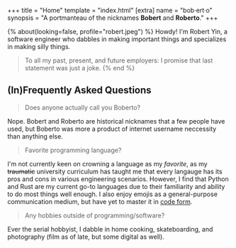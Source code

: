 +++
title = "Home"
template = "index.html"
[extra]
name = "bob·ert·o"
synopsis = "A portmanteau of the nicknames <strong>Bobert</strong> and <strong>Roberto</strong>."
+++

{% about(looking=false, profile="robert.jpeg") %}
Howdy! I'm Robert Yin, a software engineer who dabbles in making important things and specializes in making silly things.
> To all my past, present, and future employers: I promise that last statement was just a joke.
{% end %}

## (In)Frequently Asked Questions

> Does anyone actually call you Boberto?

Nope. Bobert and Roberto are historical nicknames that a few people have used, but Boberto was more a product of internet username neccessity than anything else.

> Favorite programming language?

I'm not currently keen on crowning a language as my *favorite*, as my ~~traumatic~~ university curriculum has taught me that every langauge has its pros and cons in various engineering scenarios. However, I find that Python and Rust are my current go-to languages due to their familiarity and ability to do most things well enough. I also enjoy emojis as a general-purpose communication medium, but have yet to master it in [code form](https://www.emojicode.org).

> Any hobbies outside of programming/software?

Ever the serial hobbyist, I dabble in home cooking, skateboarding, and photography (film as of late, but some digital as well).